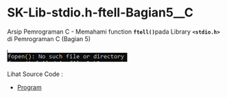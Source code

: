 # SK-Lib-stdio.h-ftell-Bagian5__C
Arsip Pemrograman C - Memahami function <code><b>ftell()</b></code>pada Library <code><b>&lt;stdio.h></b></code> di Pemrograman C (Bagian 5)<br><br>
<img src="https://github.com/RizkyKhapidsyah/SK-Lib-stdio.h-ftell-Bagian5__C/blob/master/SK-Lib-stdio.h-ftell-Bagian5__C/x64/result/001.PNG"><br><br>
Lihat Source Code : <br>
- <a href="https://github.com/RizkyKhapidsyah/SK-Lib-stdio.h-ftell-Bagian5__C/blob/master/SK-Lib-stdio.h-ftell-Bagian5__C/Source.c">Program</a>
